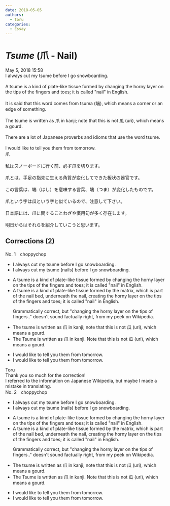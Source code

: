 ```yaml
---
date: 2018-05-05
authors:
  - toru
categories:
  - Essay
---
```


<h1 id="subject_show"><strong><em>Tsume</strong></em> (爪 - Nail)</h1>
<div class="date">May 5, 2018 15:58</div>
<div id="post"><div id="body_show_ori">
I always cut my tsume before I go snowboarding.<br/><br/>A tsume is a kind of plate-like tissue formed by changing the horny layer on the tips of the fingers and toes; it is called "nail" in English.<br/><br/>It is said that this word comes from tsuma (端), which means a corner or an edge of something.<br/><br/>The tsume is written as 爪 in kanji; note that this is not 瓜 (uri), which means a gourd.<br/><br/>There are a lot of Japanese proverbs and idioms that use the word tsume.<br/><br/>I would like to tell you them from tomorrow.
</div></div>

<!-- more -->

<div id="post_ja"><div id="body_show_mo">
爪<br/><br/>私はスノーボードに行く前、必ず爪を切ります。<br/><br/>爪とは、手足の指先に生える角質が変化してできた板状の器官です。<br/><br/>この言葉は、端（はし）を意味する言葉、端（つま）が変化したものです。<br/><br/>爪という字は瓜という字と似ているので、注意して下さい。<br/><br/>日本語には、爪に関することわざや慣用句が多く存在します。<br/><br/>明日からはそれらを紹介していこうと思います。
</div></div>

## Corrections (2)
<div id="block"><div class="first_name"> No. 1　<span class="just_name">choppychop</span></div><div id="block2">
<ul class="correction_field">
<li class="incorrect">I always cut my tsume before I go snowboarding.</li>
<li class="corrected correct">
I always cut my tsume (nails) before I go snowboarding.
</li>
</ul>
<ul class="correction_field">
<li class="incorrect">A tsume is a kind of plate-like tissue formed by changing the horny layer on the tips of the fingers and toes; it is called "nail" in English.</li>
<li class="corrected correct">
A tsume is a kind of plate-like tissue formed by the matrix, which is part of the nail bed, underneath the nail, creating the horny layer on the tips of the fingers and toes; it is called "nail" in English.
<p class="correction_comment">Grammatically correct, but "changing the horny layer on the tips of fingers.." doesn't sound factually right, from my peek on Wikipedia.</p>
</li>
</ul>
<ul class="correction_field">
<li class="incorrect">The tsume is written as 爪 in kanji; note that this is not 瓜 (uri), which means a gourd.</li>
<li class="corrected correct">
<span class="sline">The</span> Tsume is written as 爪 in kanji. Note that this is not 瓜 (uri), which means a gourd.
</li>
</ul>
<ul class="correction_field">
<li class="incorrect">I would like to tell you them from tomorrow.</li>
<li class="corrected correct">
I would like to tell you them <span class="sline">from</span> tomorrow.
</li>
</ul>
</div><div class="name"><span class="just_name">Toru</span><br>
Thank you so much for the correction!<br/>I referred to the information on Japanese Wikipedia, but maybe I made a mistake in translating.
</div>
</div>
<div id="block"><div class="first_name"> No. 2　<span class="just_name">choppychop</span></div><div id="block2">
<ul class="correction_field">
<li class="incorrect">I always cut my tsume before I go snowboarding.</li>
<li class="corrected correct">
I always cut my tsume (nails) before I go snowboarding.
</li>
</ul>
<ul class="correction_field">
<li class="incorrect">A tsume is a kind of plate-like tissue formed by changing the horny layer on the tips of the fingers and toes; it is called "nail" in English.</li>
<li class="corrected correct">
A tsume is a kind of plate-like tissue formed by the matrix, which is part of the nail bed, underneath the nail, creating the horny layer on the tips of the fingers and toes; it is called "nail" in English.
<p class="correction_comment">Grammatically correct, but "changing the horny layer on the tips of fingers.." doesn't sound factually right, from my peek on Wikipedia.</p>
</li>
</ul>
<ul class="correction_field">
<li class="incorrect">The tsume is written as 爪 in kanji; note that this is not 瓜 (uri), which means a gourd.</li>
<li class="corrected correct">
<span class="sline">The</span> Tsume is written as 爪 in kanji. Note that this is not 瓜 (uri), which means a gourd.
</li>
</ul>
<ul class="correction_field">
<li class="incorrect">I would like to tell you them from tomorrow.</li>
<li class="corrected correct">
I would like to tell you them <span class="sline">from</span> tomorrow.
</li>
</ul>
</div></div>
